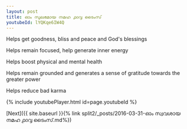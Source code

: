 ```yaml
---
layout: post
title: ഓം സുലഭമായ നമഹ ൧൦൮ ടൈംസ്
youtubeId: lYQKqe6IW4Q
---
```

 
 
Helps get goodness, bliss and peace and God's blessings
 
Helps remain focused, help generate inner energy 
 
Helps boost physical and mental health 
 
Helps remain grounded and generates a sense of gratitude towards the greater power 
 
Helps reduce bad karma
 
 
 
 


{% include youtubePlayer.html id=page.youtubeId %}
 
[Next]({{ site.baseurl }}{% link  split2/_posts/2016-03-31-ഓം സ്വവശായ നമഹ ൧൦൮ ടൈംസ്.md%})
 
